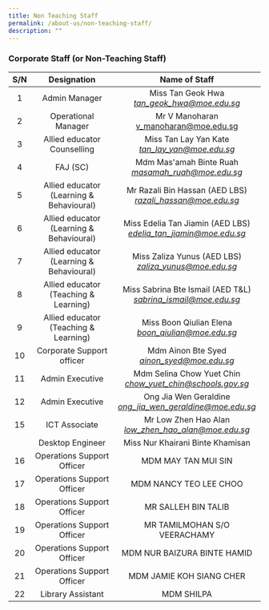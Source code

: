 ```yaml
---
title: Non Teaching Staff
permalink: /about-us/non-teaching-staff/
description: ""
---
```

### Corporate Staff (or Non-Teaching Staff)

| S/N 	| Designation 	| Name of Staff 	|
|:---:	|:---:	|:---:	|
| 1  	| Admin Manager 	| Miss Tan Geok Hwa<br>_[tan\_geok\_hwa@moe.edu.sg](mailto:tan_geok_hwa@moe.edu.sg)_ 	|
| 2 	| Operational Manager 	| Mr V Manoharan<br>[v\_manoharan@moe.edu.sg](mailto:v_manoharan@moe.edu.sg) 	|
| 3 	| Allied educator Counselling 	| Miss Tan Lay Yan Kate <br>_[tan\_lay\_yan@moe.edu.sg](mailto:tan_lay_yan@moe.edu.sg)_ 	|
| 4 	| FAJ (SC)  	| Mdm Mas'amah Binte Ruah<br>_[masamah\_ruah@moe.edu.sg](mailto:masamah_ruah@moe.edu.sg)_ 	|
| 5 	| Allied educator (Learning & Behavioural) 	| Mr Razali Bin Hassan (AED LBS)<br>_[razali\_hassan@moe.edu.sg](mailto:razali_hassan@moe.edu.sg)_ 	|
| 6 	| Allied educator (Learning & Behavioural) 	| Miss Edelia Tan Jiamin (AED LBS)<br>_[edelia\_tan\_jiamin@moe.edu.sg](mailto:edelia_tan_jiamin@moe.edu.sg)_ 	|
|  7 	|  Allied educator (Learning & Behavioural) 	|  Miss Zaliza Yunus (AED LBS)<br>_[zaliza\_yunus@moe.edu.sg](mailto:zaliza_yunus@moe.edu.sg)_ 	|
| 8 	| Allied educator (Teaching & Learning) 	| Miss Sabrina Bte Ismail (AED T&L)<br>_[sabrina\_ismail@moe.edu.sg](mailto:sabrina_ismail@moe.edu.sg)_ 	|
| 9 	| Allied educator (Teaching & Learning) 	| Miss Boon Qiulian Elena<br>_[boon\_qiulian@moe.edu.sg](mailto:boon_qiulian@moe.edu.sg)_ 	|
| 10 	| Corporate Support officer 	| Mdm Ainon Bte Syed<br>_[ainon\_syed@moe.edu.sg](mailto:ainon_syed@moe.edu.sg)_ 	|
| 11 	| Admin Executive 	| Mdm Selina Chow Yuet Chin<br>_[chow\_yuet\_chin@schools.gov.sg](mailto:chow_yuet_chin@schools.gov.sg)_ 	|
| 12 	| Admin Executive 	| Ong Jia Wen Geraldine<br>_[ong\_jia\_wen\_geraldine@moe.edu.sg](mailto:soh_hui_xin@moe.edu.sg)_	|
| 15 	| ICT Associate 	| Mr Low Zhen Hao Alan<br>_[low\_zhen\_hao\_alan@moe.edu.sg](mailto:low_zhen_hao_alan@moe.edu.sg)_ 	|
|   	|  Desktop Engineer  	|   Miss Nur Khairani Binte Khamisan 	|
| 16 	| Operations Support Officer 	| MDM MAY TAN MUI SIN  	|
| 17 	| Operations Support Officer 	| MDM NANCY TEO LEE CHOO  	|
| 18 	| Operations Support Officer 	| MR SALLEH BIN TALIB 	|
| 19 	| Operations Support Officer 	| MR TAMILMOHAN S/O VEERACHAMY  	|
| 20 	| Operations Support Officer 	| MDM NUR BAIZURA BINTE HAMID 	|
|  21 	|  Operations Support Officer  	| MDM JAMIE KOH SIANG CHER  	|
|  22 	| Library Assistant 	| MDM SHILPA 	|